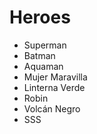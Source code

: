 # Heroes

* Superman
* Batman
* Aquaman
* Mujer Maravilla
* Linterna Verde
* Robin
* Volcán Negro
* SSS

